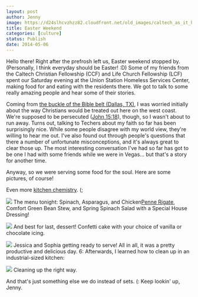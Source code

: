 ```yaml
---
layout: post
author: Jenny
image: https://d24slhcvzhzz82.cloudfront.net/old_images/caltech_as_it_happens/6a0105349b8251970b01a73dbb4d5e970d.jpg
title: Easter Weekend
categories: [culture]
status: Publish
date: 2014-05-06
---
```


Hello there!
Right after the prefrosh left us, Easter weekend stopped by. (Personally, I think everyday should be Easter! :D) Some of my friends from the Caltech Christian Fellowship (CCF) and Life Church Fellowship (LCF) spent our Saturday evening at the Union Station Homeless Services Center, making food for and eating with the residents there. We got to talk to some really amazing people and hear some of their stories.

Coming from [the buckle of the Bible belt (Dallas, TX)](https://en.wikipedia.org/wiki/Bible_Belt), I was worried initially about the way Christians would be treated out here on the west coast. We're supposed to be persecuted ([John 15:18](https://www.biblegateway.com/passage/?search=John%2015:18-25)), though, so I wasn't about to run away. Turns out, talking to Techers about my faith so far has been surprisingly nice. While some people disagree with my world view, they're willing to hear me out. I've also found out through people's questions that there a number of unfortunate misconceptions, and it's always great to clear those up. The most interesting conversation I've had so far has got to be one I had with some friends while we were in Vegas... but that's a story for another time.

Anyway, so we were serving some food for the soul. Here are some pictures, of course!

Even more [kitchen chemistry](https://caltech.typepad.com/caltech_as_it_happens/2014/04/kitchen-chemistry.html). (;


![](https://d24slhcvzhzz82.cloudfront.net/old_images/caltech_as_it_happens/6a0105349b8251970b01a511b01e2f970c.jpg)
The menu tonight: Spinach, Asparagus, and Chicken[Penne Rigate](https://en.wikipedia.org/wiki/List_of_pasta), Comfort Green Bean Stew, and Spring Spinach Salad with a Special House Dressing!


![](https://d24slhcvzhzz82.cloudfront.net/old_images/caltech_as_it_happens/6a0105349b8251970b01a511b02021970c.jpg)
And best for last, dessert! Confetti cake with your choice of vanilla or chocolate icing.


![](https://d24slhcvzhzz82.cloudfront.net/old_images/caltech_as_it_happens/6a0105349b8251970b01a511b029c0970c.jpg)
Jessica and Sophia getting ready to serve!
All in all, it was a pretty productive and delicious day. 6: Afterwards, I learned how to clean up in an industrial-sized kitchen:


![](https://d24slhcvzhzz82.cloudfront.net/old_images/caltech_as_it_happens/6a0105349b8251970b01a3fd007d9f970b.jpg)
Cleaning up the right way.

And that's just something else we do instead of sets. (:
Keep lookin' up,
Jenny.

